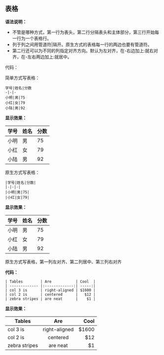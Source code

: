 ## 表格

**语法说明：**

*  不管是哪种方式，第一行为表头，第二行分隔表头和主体部分，第三行开始每一行为一个表格行。
*  列于列之间用管道符|隔开。原生方式的表格每一行的两边也要有管道符。
*  第二行还可以为不同的列指定对齐方向。默认为左对齐，在-右边加上:就右对齐，在-左右两边加上:就居中。

代码：

简单方式写表格：
```
学号|姓名|分数
-|-|-
小明|男|75
小红|女|79
小陆|男|92
```
**显示效果：**

学号|姓名|分数
-|-|-
小明|男|75
小红|女|79
小陆|男|92

原生方式写表格：
```
|学号|姓名|分数|
|-|-|-|
|小明|男|75|
|小红|女|79|
```
**显示效果：**

|学号|姓名|分数|
|-|-|-|
|小明|男|75|
|小红|女|79|
|小陆|男|92|

原生方式写表格，第一列左对齐、第二列居中、第三列右对齐

**代码：**
```
| Tables        | Are           | Cool  |
| ------------- |:-------------:| -----:|
| col 3 is      | right-aligned | $1600 |
| col 2 is      | centered      |   $12 |
| zebra stripes | are neat      |    $1 |
```

**显示效果：**

| Tables        | Are           | Cool  |
| ------------- |:-------------:| -----:|
| col 3 is      | right-aligned | $1600 |
| col 2 is      | centered      |   $12 |
| zebra stripes | are neat      |    $1 |

